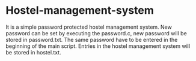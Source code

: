 # Hostel-management-system
It is a simple password protected hostel management system.
New password can be set by executing the password.c, new password will be stored in password.txt.
The same password have to be entered in the beginning of the main script.
Entries in the hostel management system will be stored in hostel.txt.
